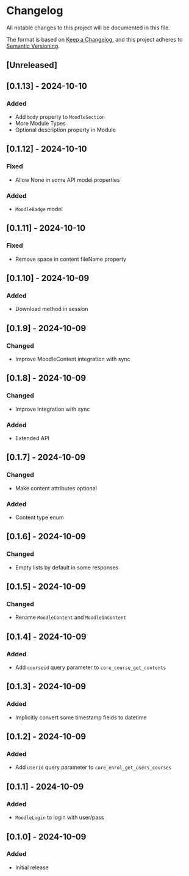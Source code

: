 # Changelog
All notable changes to this project will be documented in this file.

The format is based on [Keep a Changelog](https://keepachangelog.com/en/1.0.0/),
and this project adheres to [Semantic Versioning](https://semver.org/spec/v2.0.0.html).

## [Unreleased]

## [0.1.13] - 2024-10-10

### Added
- Add `body` property to `MoodleSection`
- More Module Types
- Optional description property in Module

## [0.1.12] - 2024-10-10

### Fixed
- Allow None in some API model properties

### Added
- `MoodleBadge` model

## [0.1.11] - 2024-10-10

### Fixed
- Remove space in content fileName property

## [0.1.10] - 2024-10-09

### Added
- Download method in session

## [0.1.9] - 2024-10-09

### Changed
- Improve MoodleContent integration with sync

## [0.1.8] - 2024-10-09

### Changed
- Improve integration with sync

### Added
- Extended API

## [0.1.7] - 2024-10-09

### Changed
- Make content attributes optional

### Added
- Content type enum

## [0.1.6] - 2024-10-09

### Changed
- Empty lists by default in some responses

## [0.1.5] - 2024-10-09

### Changed
- Rename `MoodleContent` and `MoodleInContent`

## [0.1.4] - 2024-10-09

### Added
- Add `courseid` query parameter to `core_course_get_contents`

## [0.1.3] - 2024-10-09

### Added
- Implicitly convert some timestamp fields to datetime

## [0.1.2] - 2024-10-09

### Added
- Add `userid` query parameter to `core_enrol_get_users_courses`

## [0.1.1] - 2024-10-09

### Added
- `MoodleLogin` to login with user/pass

## [0.1.0] - 2024-10-09

### Added
- Initial release
